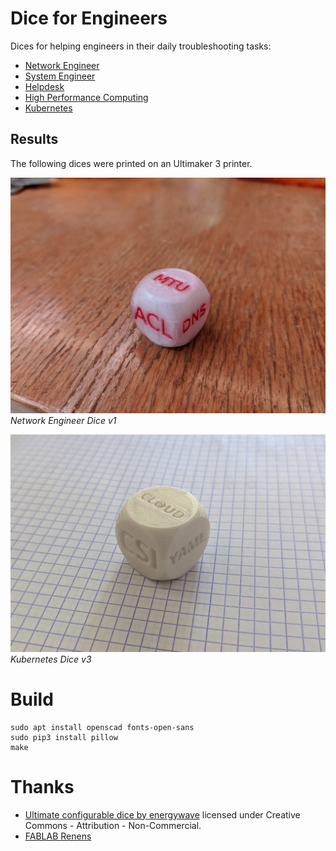 # Dice for Engineers

Dices for helping engineers in their daily troubleshooting tasks:

  * [Network Engineer](network.stl)
  * [System Engineer](sysadmin.stl)
  * [Helpdesk](helpdesk.stl)
  * [High Performance Computing](hpc.stl)
  * [Kubernetes](kubernetes.stl)

## Results

The following dices were printed on an Ultimaker 3 printer.

![](images/network-v1.jpg)
*Network Engineer Dice v1*

![](images/kubernetes-v3.jpg)
*Kubernetes Dice v3*

# Build

```
sudo apt install openscad fonts-open-sans
sudo pip3 install pillow
make
```

# Thanks

  * [Ultimate configurable dice by energywave](https://www.thingiverse.com/thing:1919139) licensed under Creative Commons - Attribution - Non-Commercial.
  * [FABLAB Renens](http://www.fablab-renens.ch/)

